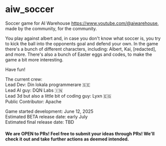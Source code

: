 # aiw_soccer

Soccer game for AI Warehouse https://www.youtube.com/@aiwarehouse, made by the community, for the community.

You play against albert and, in case you don't know what soccer is, you try to kick the ball into the opponents goal and defend your own. In the game there's a bunch of different characters, including: Albert, Kai, [redacted], and more. There's also a bunch of Easter eggs and codes, to make the game a bit more interesting.

Have fun!

The current crew: \
Lead Dev: Din lokala programmerare 🇸🇪\
Lead AI guy: DQN Labs 🇮🇳\
Lead 3d but also a little bit of coding guy: Lyxn 🇪🇬\
Public Contributor: Apache


Game started development: June 12, 2025\
Estimated BETA release date: early July\
Estimated final release date: TBD

#### We are OPEN to PRs! Feel free to submit your ideas through PRs! We'll check it out and take further actions as deemed intended.










